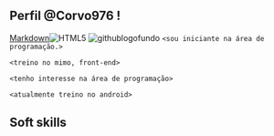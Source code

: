 ## Perfil   @Corvo976  !  
[Markdown](https://img.shields.io/badge/Markdown-000?style=for-the-badge&logo=markdown)![HTML5](https://img.shields.io/badge/HTML5-E34F26?style=for-the-badge&logo=html5&logoColor=white)
![githublogofundo](https://cdn.icon-icons.com/icons2/2429/PNG/512/github_logo_icon_147285.png)
```<sou iniciante na área de programação.>```

```<treino no mimo, front-end>```

```<tenho interesse na área de programação>```

```<atualmente treino no android>```

## Soft skills




